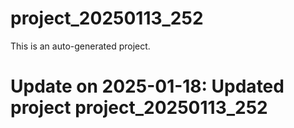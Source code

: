 # project_20250113_252

This is an auto-generated project.

# Update on 2025-01-18: Updated project project_20250113_252
